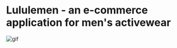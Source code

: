 # Lululemen - an e-commerce application for men's activewear

![gif](https://media.giphy.com/media/cge9nG7e7wKWbMm9cY/giphy.gif)